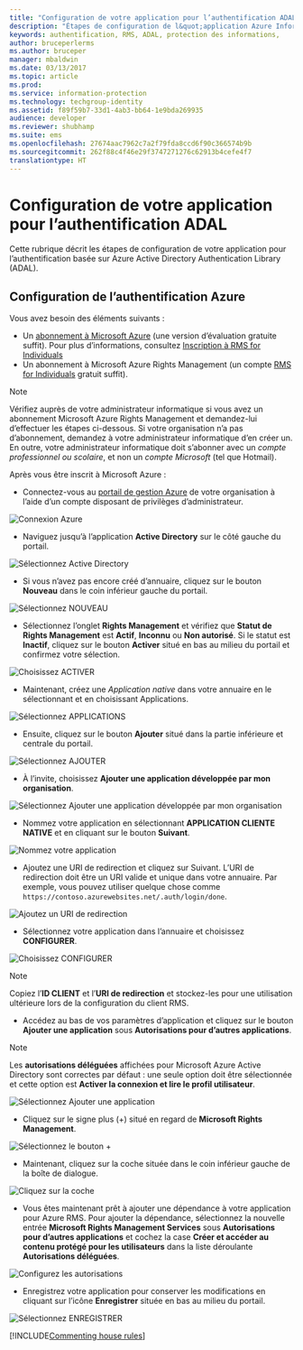 ```yaml
---
title: "Configuration de votre application pour l’authentification ADAL - AIP"
description: "Étapes de configuration de l&quot;application Azure Information Protection pour utiliser l’authentification Azure ADAL"
keywords: authentification, RMS, ADAL, protection des informations,
author: bruceperlerms
ms.author: bruceper
manager: mbaldwin
ms.date: 03/13/2017
ms.topic: article
ms.prod: 
ms.service: information-protection
ms.technology: techgroup-identity
ms.assetid: f89f59b7-33d1-4ab3-bb64-1e9bda269935
audience: developer
ms.reviewer: shubhamp
ms.suite: ems
ms.openlocfilehash: 27674aac7962c7a2f79fda8ccd6f90c366574b9b
ms.sourcegitcommit: 262f88c4f46e29f3747271276c62913b4cefe4f7
translationtype: HT
---
```

# <a name="configure-your-app-for-adal-authentication"></a>Configuration de votre application pour l’authentification ADAL

Cette rubrique décrit les étapes de configuration de votre application pour l’authentification basée sur Azure Active Directory Authentication Library (ADAL).

## <a name="azure-authentication-setup"></a>Configuration de l’authentification Azure

Vous avez besoin des éléments suivants :

- Un [abonnement à Microsoft Azure](https://azure.microsoft.com/en-us/) (une version d’évaluation gratuite suffit). Pour plus d’informations, consultez [Inscription à RMS for Individuals](../understand-explore/rms-for-individuals-user-sign-up.md)
- Un abonnement à Microsoft Azure Rights Management (un compte [RMS for Individuals](https://technet.microsoft.com/en-us/library/dn592127.aspx) gratuit suffit).

> [!NOTE]
> Vérifiez auprès de votre administrateur informatique si vous avez un abonnement Microsoft Azure Rights Management et demandez-lui d’effectuer les étapes ci-dessous. Si votre organisation n’a pas d’abonnement, demandez à votre administrateur informatique d’en créer un. En outre, votre administrateur informatique doit s’abonner avec un *compte professionnel ou scolaire*, et non un *compte Microsoft* (tel que Hotmail).

Après vous être inscrit à Microsoft Azure :

- Connectez-vous au [portail de gestion Azure](https://manage.windowsazure.com) de votre organisation à l’aide d’un compte disposant de privilèges d’administrateur.

![Connexion Azure](../media/AzurePortalLogin.png)

- Naviguez jusqu’à l’application **Active Directory** sur le côté gauche du portail.

![Sélectionnez Active Directory](../media/AzureADPick.png)

- Si vous n’avez pas encore créé d’annuaire, cliquez sur le bouton **Nouveau** dans le coin inférieur gauche du portail.

![Sélectionnez NOUVEAU](../media/AzureNewBtn.png)

- Sélectionnez l’onglet **Rights Management** et vérifiez que **Statut de Rights Management** est **Actif**, **Inconnu** ou **Non autorisé**. Si le statut est **Inactif**, cliquez sur le bouton **Activer** situé en bas au milieu du portail et confirmez votre sélection.

![Choisissez ACTIVER](../media/RMTab.png)

- Maintenant, créez une *Application native* dans votre annuaire en le sélectionnant et en choisissant Applications.

![Sélectionnez APPLICATIONS](../media/CreateNativeApp.png)

- Ensuite, cliquez sur le bouton **Ajouter** situé dans la partie inférieure et centrale du portail.

![Sélectionnez AJOUTER](../media/AddAppBtn.png)

- À l’invite, choisissez **Ajouter une application développée par mon organisation**.

![Sélectionnez Ajouter une application développée par mon organisation](../media/AddAnAppPick.png)

- Nommez votre application en sélectionnant **APPLICATION CLIENTE NATIVE** et en cliquant sur le bouton **Suivant**.

![Nommez votre application](../media/TellUsInput.png)

- Ajoutez une URI de redirection et cliquez sur Suivant.
  L’URI de redirection doit être un URI valide et unique dans votre annuaire. Par exemple, vous pouvez utiliser quelque chose comme `https://contoso.azurewebsites.net/.auth/login/done`.

![Ajoutez un URI de redirection](../media/RedirectURI.png)

- Sélectionnez votre application dans l’annuaire et choisissez **CONFIGURER**.

![Choisissez CONFIGURER](../media/ConfigYourApp.png)

>[!NOTE]
> Copiez l’**ID CLIENT** et l’**URI de redirection** et stockez-les pour une utilisation ultérieure lors de la configuration du client RMS.

- Accédez au bas de vos paramètres d’application et cliquez sur le bouton **Ajouter une application** sous **Autorisations pour d’autres applications**.

>[!NOTE]
> Les **autorisations déléguées** affichées pour Microsoft Azure Active Directory sont correctes par défaut : une seule option doit être sélectionnée et cette option est **Activer la connexion et lire le profil utilisateur**.

![Sélectionnez Ajouter une application](../media/PermissionsToOtherBtn.png)

- Cliquez sur le signe plus (+) situé en regard de **Microsoft Rights Management**.

![Sélectionnez le bouton +](../media/ChoosePlusBtn.png)

- Maintenant, cliquez sur la coche située dans le coin inférieur gauche de la boîte de dialogue.

![Cliquez sur la coche](../media/choosecheck01.png)

- Vous êtes maintenant prêt à ajouter une dépendance à votre application pour Azure RMS. Pour ajouter la dépendance, sélectionnez la nouvelle entrée **Microsoft Rights Management Services** sous **Autorisations pour d’autres applications** et cochez la case **Créer et accéder au contenu protégé pour les utilisateurs** dans la liste déroulante **Autorisations déléguées**.

![Configurez les autorisations](../media/AddDependency.png)

- Enregistrez votre application pour conserver les modifications en cliquant sur l’icône **Enregistrer** située en bas au milieu du portail.

![Sélectionnez ENREGISTRER](../media/SaveApplication.png)

[!INCLUDE[Commenting house rules](../includes/houserules.md)]